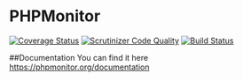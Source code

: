 # PHPMonitor
[![Coverage Status](https://coveralls.io/repos/phaniso/phpmonitor/badge.svg?branch=master&service=github)](https://coveralls.io/github/phaniso/phpmonitor?branch=master)
[![Scrutinizer Code Quality](https://scrutinizer-ci.com/g/phaniso/phpmonitor/badges/quality-score.png?b=master)](https://scrutinizer-ci.com/g/phaniso/phpmonitor/?branch=master)
[![Build Status](https://api.travis-ci.org/phaniso/phpmonitor.svg)](https://travis-ci.org/phaniso/phpmonitor)

##Documentation
You can find it here  
https://phpmonitor.org/documentation
